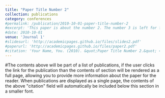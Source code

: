 ```yaml
---
title: "Paper Title Number 2"
collection: publications
category: conferences
#permalink: /publication/2010-10-01-paper-title-number-2
#excerpt: 'This paper is about the number 2. The number 3 is left for future work.'
#date: 2010-10-01
venue: 'Journal 1'
#slidesurl: 'http://academicpages.github.io/files/slides2.pdf'
#paperurl: 'http://academicpages.github.io/files/paper2.pdf'
#citation: 'Your Name, You. (2010). &quot;Paper Title Number 2.&quot; <i>Journal 1</i>. 1(2).'
---
```


#The contents above will be part of a list of publications, if the user clicks the link for the publication than the contents of section will be rendered as a full page, allowing you to provide more information about the paper for the reader. When publications are displayed as a single page, the contents of the above "citation" field will automatically be included below this section in a smaller font.
